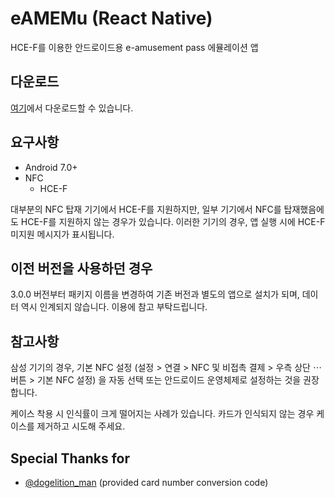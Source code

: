 # eAMEMu (React Native)
HCE-F를 이용한 안드로이드용 e-amusement pass 에뮬레이션 앱

## 다운로드

[여기](https://github.com/juchan1220/eAMEMu_RN/releases/latest)에서 다운로드할 수 있습니다.

## 요구사항

* Android 7.0+
* NFC
  * HCE-F

대부분의 NFC 탑재 기기에서 HCE-F를 지원하지만, 일부 기기에서 NFC를 탑재했음에도 HCE-F를 지원하지 않는 경우가 있습니다. 이러한 기기의 경우, 앱 실행 시에 HCE-F 미지원 메시지가 표시됩니다.

## 이전 버전을 사용하던 경우

3.0.0 버전부터 패키지 이름을 변경하여 기존 버전과 별도의 앱으로 설치가 되며, 데이터 역시 인계되지 않습니다. 이용에 참고 부탁드립니다.


## 참고사항

삼성 기기의 경우, 기본 NFC 설정 (설정 > 연결 > NFC 및 비접촉 결제 > 우측 상단 ⋯ 버튼 > 기본 NFC 설정) 을 자동 선택 또는 안드로이드 운영체제로 설정하는 것을 권장합니다.

케이스 착용 시 인식률이 크게 떨어지는 사례가 있습니다. 카드가 인식되지 않는 경우 케이스를 제거하고 시도해 주세요.


## Special Thanks for 
* [@dogelition_man](https://github.com/ledoge) (provided card number conversion code)
